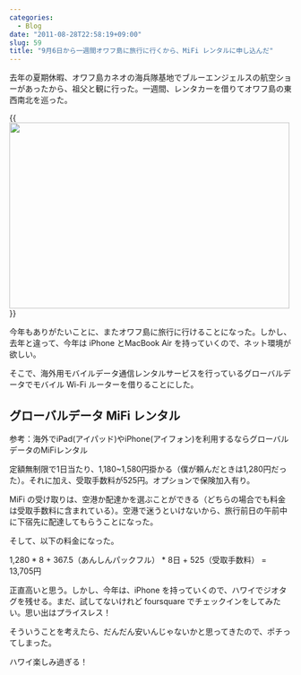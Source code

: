 ```yaml
---
categories:
  - Blog
date: "2011-08-28T22:58:19+09:00"
slug: 59
title: "9月6日から一週間オワフ島に旅行に行くから、MiFi レンタルに申し込んだ"
---
```


去年の夏期休暇、オワフ島カネオの海兵隊基地でブルーエンジェルスの航空ショーがあったから、祖父と観に行った。一週間、レンタカーを借りてオワフ島の東西南北を巡った。

{{<img alt="" src="/images/2011/09/0059_1.jpg" width="500" height="332">}}

今年もありがたいことに、またオワフ島に旅行に行けることになった。しかし、去年と違って、今年は iPhone とMacBook Air を持っていくので、ネット環境が欲しい。

そこで、海外用モバイルデータ通信レンタルサービスを行っているグローバルデータでモバイル Wi-Fi ルーターを借りることにした。

## グローバルデータ MiFi レンタル

参考：海外でiPad(アイパッド)やiPhone(アイフォン)を利用するならグローバルデータのMiFiレンタル

定額無制限で1日当たり、1,180~1,580円掛かる（僕が頼んだときは1,280円だった）。それに加え、受取手数料が525円。オプションで保険加入有り。

MiFi の受け取りは、空港か配達かを選ぶことができる（どちらの場合でも料金は受取手数料に含まれている）。空港で迷うといけないから、旅行前日の午前中に下宿先に配達してもらうことになった。

そして、以下の料金になった。

1,280 * 8 + 367.5（あんしんパックフル） * 8日 + 525（受取手数料） = 13,705円

正直高いと思う。しかし、今年は、iPhone を持っていくので、ハワイでジオタグを残せる。まだ、試してないけれど foursquare でチェックインをしてみたい。思い出はプライスレス！

そういうことを考えたら、だんだん安いんじゃないかと思ってきたので、ポチってしまった。

ハワイ楽しみ過ぎる！
